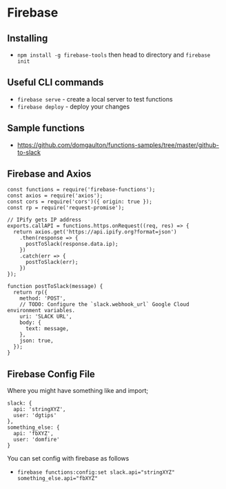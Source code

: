 # Firebase

## Installing
* `npm install -g firebase-tools` then head to directory and `firebase init`

## Useful CLI commands
* `firebase serve` - create a local server to test functions
* `firebase deploy` - deploy your changes

## Sample functions
* https://github.com/domgaulton/functions-samples/tree/master/github-to-slack

## Firebase and Axios
```
const functions = require('firebase-functions');
const axios = require('axios');
const cors = require('cors')({ origin: true });
const rp = require('request-promise');

// IPify gets IP address
exports.callAPI = functions.https.onRequest((req, res) => {
  return axios.get('https://api.ipify.org?format=json')
    .then(response => {
      postToSlack(response.data.ip);
    })
    .catch(err => {
      postToSlack(err);
    })
});

function postToSlack(message) {
  return rp({
    method: 'POST',
    // TODO: Configure the `slack.webhook_url` Google Cloud environment variables.
    uri: 'SLACK URL',
    body: {
      text: message,
    },
    json: true,
  });
}
```

## Firebase Config File
Where you might have something like and import;

```
slack: {
  api: 'stringXYZ',
  user: 'dgtips'
},
something_else: {
  api: 'fbXYZ',
  user: 'domfire'
}
```

You can set config with firebase as follows
* `firebase functions:config:set slack.api="stringXYZ" something_else.api="fbXYZ"`